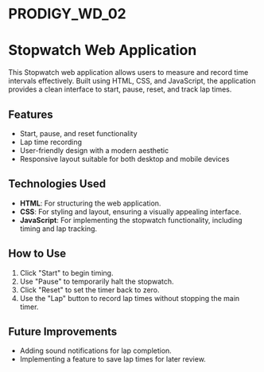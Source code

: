 # PRODIGY_WD_02
# Stopwatch Web Application

This Stopwatch web application allows users to measure and record time intervals effectively. Built using HTML, CSS, and JavaScript, the application provides a clean interface to start, pause, reset, and track lap times.

## Features
- Start, pause, and reset functionality
- Lap time recording
- User-friendly design with a modern aesthetic
- Responsive layout suitable for both desktop and mobile devices

## Technologies Used
- **HTML**: For structuring the web application.
- **CSS**: For styling and layout, ensuring a visually appealing interface.
- **JavaScript**: For implementing the stopwatch functionality, including timing and lap tracking.

## How to Use
1. Click "Start" to begin timing.
2. Use "Pause" to temporarily halt the stopwatch.
3. Click "Reset" to set the timer back to zero.
4. Use the "Lap" button to record lap times without stopping the main timer.

## Future Improvements
- Adding sound notifications for lap completion.
- Implementing a feature to save lap times for later review.
